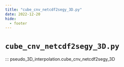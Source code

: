 ```yaml
---
title: "cube_cnv_netcdf2segy_3D.py"
date: 2022-12-20
hide:
  - footer
---
```


# `cube_cnv_netcdf2segy_3D.py`
::: pseudo_3D_interpolation.cube_cnv_netcdf2segy_3D
